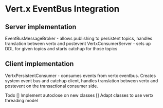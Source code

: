 # Vert.x EventBus Integration

## Server implementation
EventBusMessageBroker - allows publishing to persistent topics, handles translation between vertx and postevent
VertxConsumerServer - sets up DDL for given topics and starts catchup for those topics

## Client implementation
VertxPersistentConsumer - consumes events from vertx eventbus.  Creates system event bus and catchup client, handles translation between vertx and postevent on the transactional consumer side.

Todo
[] Implement autoclose on new classes
[] Adapt classes to use vertx threading model


